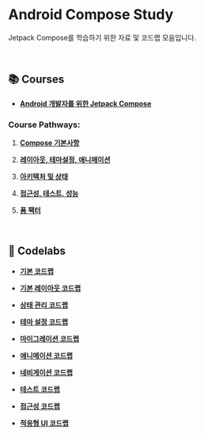 # Android Compose Study

Jetpack Compose를 학습하기 위한 자료 및 코드랩 모음입니다.

<br>

## 📚 Courses

- **[Android 개발자를 위한 Jetpack Compose](https://developer.android.com/courses/jetpack-compose/course?hl=ko)**

### Course Pathways:
1. **[Compose 기본사항](https://developer.android.com/courses/pathways/jetpack-compose-for-android-developers-1?hl=ko)**  
   
2. **[레이아웃, 테마설정, 애니메이션](https://developer.android.com/courses/pathways/jetpack-compose-for-android-developers-2?hl=ko)**  
   
3. **[아키텍처 및 상태](https://developer.android.com/courses/pathways/jetpack-compose-for-android-developers-3?hl=ko)**  
   
4. **[접근성, 테스트, 성능](https://developer.android.com/courses/pathways/jetpack-compose-for-android-developers-4?hl=ko)**  
   
5. **[폼 팩터](https://developer.android.com/courses/pathways/jetpack-compose-for-android-developers-5?hl=ko)**  
<br>

## 🔧 Codelabs

- **[기본 코드랩](https://developer.android.com/codelabs/jetpack-compose-basics)**  

- **[기본 레이아웃 코드랩](https://developer.android.com/codelabs/jetpack-compose-layouts)**  

- **[상태 관리 코드랩](https://developer.android.com/codelabs/jetpack-compose-state)**  

- **[테마 설정 코드랩](https://developer.android.com/codelabs/jetpack-compose-theming)**  

- **[마이그레이션 코드랩](https://developer.android.com/codelabs/jetpack-compose-migration)**  

- **[애니메이션 코드랩](https://developer.android.com/codelabs/jetpack-compose-animation)**  

- **[네비게이션 코드랩](https://developer.android.com/codelabs/jetpack-compose-navigation)**  

- **[테스트 코드랩](https://developer.android.com/codelabs/jetpack-compose-testing)**  

- **[접근성 코드랩](https://developer.android.com/codelabs/jetpack-compose-accessibility)**  

- **[적응형 UI 코드랩](https://codelabs.developers.google.com/jetpack-compose-adaptability)**  
